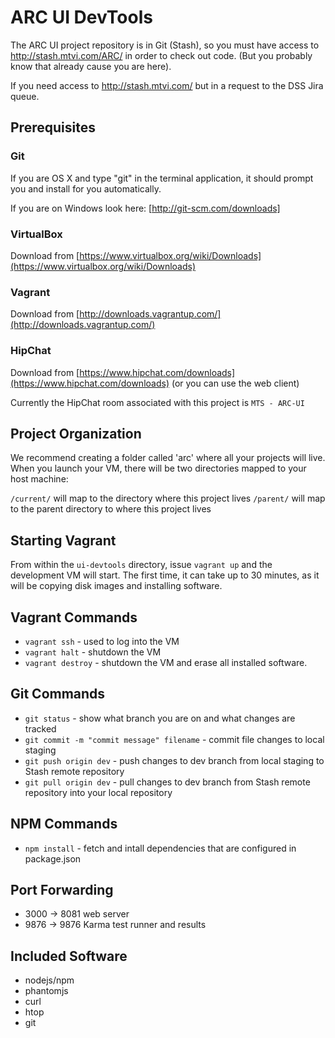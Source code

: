 # ARC UI DevTools

The ARC UI project repository is in Git (Stash), so you must have access to http://stash.mtvi.com/ARC/ in order to check out code.
(But you probably know that already cause you are here).

If you need access to http://stash.mtvi.com/ but in a request to the DSS Jira queue.


## Prerequisites


### Git

If you are OS X and type "git" in the terminal application, it should prompt you and install for you automatically.

If you are on Windows look here: [http://git-scm.com/downloads]


### VirtualBox

Download from  [https://www.virtualbox.org/wiki/Downloads](https://www.virtualbox.org/wiki/Downloads)


### Vagrant

Download from [http://downloads.vagrantup.com/](http://downloads.vagrantup.com/)


### HipChat

Download from [https://www.hipchat.com/downloads](https://www.hipchat.com/downloads)  (or you can use the web client)

Currently the HipChat room associated with this project is `MTS - ARC-UI`


## Project Organization

We recommend creating a folder called 'arc' where all your projects will live.  When you launch your VM, there will be two directories mapped to your host machine:

`/current/` will map to the directory where this project lives
`/parent/` will map to the parent directory to where this project lives


## Starting Vagrant

From within the `ui-devtools` directory, issue `vagrant up` and the development VM will start. The first time, it can take up to 30 minutes, as it will be copying disk images and installing software.


## Vagrant Commands

- `vagrant ssh` - used to log into the VM
- `vagrant halt` - shutdown the VM
- `vagrant destroy` - shutdown the VM and erase all installed software.


## Git Commands

- `git status` - show what branch you are on and what changes are tracked
- `git commit -m "commit message" filename` - commit file changes to local staging
- `git push origin dev` - push changes to dev branch from local staging to Stash remote repository 
- `git pull origin dev` - pull changes to dev branch from Stash remote repository into your local repository


## NPM Commands

- `npm install` - fetch and intall dependencies that are configured in package.json

## Port Forwarding

- 3000 -> 8081 web server
- 9876 -> 9876 Karma test runner and results


## Included Software

- nodejs/npm
- phantomjs
- curl
- htop
- git

